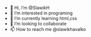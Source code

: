 - 👋 Hi, I’m @SlawikH
- 👀 I’m interested in programing
- 🌱 I’m currently learning html,css
- 💞️ I’m looking to collaborate
- 📫 How to reach me @slawikhavalko

<!---
SlawikH/SlawikH is a ✨ special ✨ repository because its `README.md` (this file) appears on your GitHub profile.
You can click the Preview link to take a look at your changes.
--->
